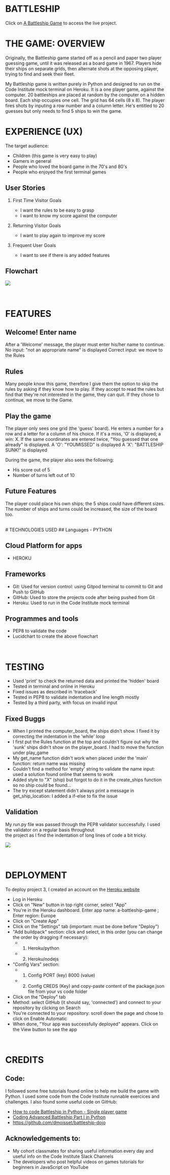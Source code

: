 

<h1 text-align="center">BATTLESHIP</h1>

Click on [A Battleship Game](https://a-battleship-game.herokuapp.com/) to access the live project.


# THE GAME: OVERVIEW
Originally, the Battleship game started off as a pencil and paper two player guessing game, until it was released as a board game in 1967. Players hide their ships on separate grids, then alternate shots at the opposing player, trying to find and seek their fleet.<br>

My Battleship game is written purely in Python and designed to run on the Code Institute mock terminal on Heroku. It is a one player game, against the computer. 20 battleships are placed at random by the computer on a hidden board. Each ship occupies one cell. The grid has 64 cells (8 x 8). The player fires shots by inputing a row number and a column letter. He's entitled to 20 guesses but only needs to find 5 ships to win the game.<br>

# EXPERIENCE (UX)
The target audience: 
   - Children (this game is very easy to play)
   - Gamers in general
   - People who loved the board game in the 70's and 80's
   - People who enjoyed the first terminal games

## User Stories
1. First Time Visitor Goals
   - I want the rules to be easy to grasp
   - I want to know my score against the computer

2. Returning Visitor Goals
   - I want to play again to improve my score
    
3. Frequent User Goals
   - I want to see if there is any added features

## Flowchart

![ ](docs/flowchart.jpeg)

<br>

# FEATURES
## Welcome! Enter name
After a 'Welcome' message, the player must enter his/her name to continue. 
No input: "not an appropriate name" is displayed
Correct input: we move to the Rules

## Rules
Many people know this game, therefore I give them the option to skip the rules by asking if they know how to play. 
If they accept to read the rules but find that they're not interested in the game,
they can quit. If they chose to continue, we move to the Game.

## Play the game
The player only sees one grid (the 'guess' board). He enters a number for a row and a letter for a column of 
his choice. If it's a miss, 'O' is displayed; a win: X. 
If the same coordinates are entered twice, "You guessed that one already" is displayed.
A 'O': "YOUMISSED" is displayed
A 'X': "BATTLESHIP SUNK!" is displayed

During the game, the player also sees the following:
   - His score out of 5
   - Number of turns left out of 10

## Future Features
The player could place his own ships; the 5 ships could have different sizes.<br>
The number of ships and turns could be increased, the size of the board too.<br>

<br>
# TECHNOLOGIES USED
## Languages
- PYTHON

## Cloud Platform for apps
- HEROKU

## Frameworks
<ul>
      <li>Git: Used for version control: using Gitpod terminal to commit to Git  and Push to GitHub</li>
      <li>GitHub: Used to store the projects code after being pushed from Git</li>
      <li>Heroku: Used to run in the Code Institute mock terminal</li>
</ul>

## Programmes and tools
- PEP8 to validate the code
- Lucidchart to create the above flowchart

<br>

# TESTING
- Used 'print' to check the returned data and printed the 'hidden' board
- Tested in terminal and online in Heroku
- Fixed issues as described in 'traceback'
- Tested in PEP8 to validate indentation and line length mostly
- Tested by a third party, with focus on invalid input

## Fixed Buggs
- When I printed the computer_board, the ships didn't show. I fixed it by correcting the indentation in the 'while' loop
- I first put the Rules function at the top and couldn't figure out why the 'sunk' ships didn't show on the player_board. 
   I had to move the function under play_game
- My get_name function didn't work when placed under the 'main' function: return name was missing
- Couldn't find a method for 'empty' string to validate the name input: used a solution found online that seems to work
- Added style to "X" (ship) but forgot to do it in the create_ships function so no ship could be found...
- The try except statement didn't always print a message in get_ship_location: I added a if-else to fix the issue

## Validation
My run.py file was passed through the PEP8 validator successfully. I used the validator on a regular basis throughout<br>
the project as I find the indentation of long lines of code a bit tricky.

![ ](docs/pep8.jpg)

<br>

# DEPLOYMENT
To deploy project 3, I created an account on the [Heroku website](https://www.heroku.com/)

   - Log in Heroku
   - Click on "New" button in top right corner, select "App"
   - You're in the Heroku dashboard. Enter app name: a-battleship-game ; Enter region: Europe
   - Click on "Create App"
   - Click on the "Settings" tab (important: must be done before "Deploy")
   - "Add buildpack" section: click and select, in this order (you can change the order by dragging if necessary):
      - 1) Heroku/python
      - 2) Heroku/nodejs
   - "Config Vars" section: 
      - 1) Config PORT (key) 8000 (value) 
      - 2) Config CREDS (Key) and copy-paste content of the package.json file from your vs code folder
   - Click on the "Deploy" tab
   - Method: select GitHub (it should say, 'connected') and connect to your repository by clicking on Search
   - You're connected to your repository: scroll down the page and chose to click on Enable Automatic
   - When done, "Your app was successfully deployed" appears. Click on the View button to see the app
   
<br>

# CREDITS
## Code:
I followed some free tutorials found online to help me build the game with Python. I used some code from the Code Institute runnable exercices and challenges. I also found some useful code on GitHub:

   - [How to code Battleship in Python - Single player game](https://www.youtube.com/watch?v=tF1WRCrd_HQ)
   - [Coding Advanced Battleship Part I in Python](https://www.youtube.com/watch?v=xz9GrOwQ_5E)
   - https://github.com/dmoisset/battleship-dojo

## Acknowledgements to: 
- My cohort classmates for sharing useful information every day and useful info on the Code Institute Slack Channels
- The developers who post helpful videos on games tutorials for beginners in JavaScript on YouTube